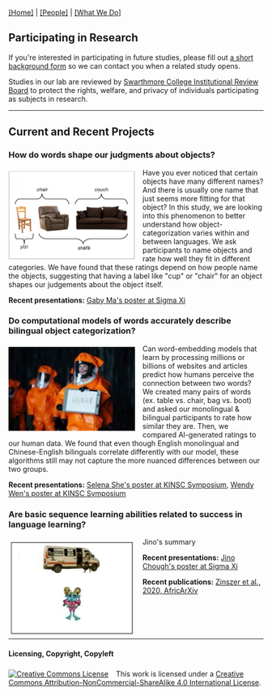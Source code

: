 [\[Home\]](index.html) | [\[People\]](people.html) | [\[What We Do\]](research.html)

## Participating in Research

If you're interested in participating in future studies, please fill out [a short background form](https://forms.gle/xZ319cWiwZgzrk2D7) so we can contact you when a related study opens. 

Studies in our lab are reviewed by [Swarthmore College Institutional Review Board](https://www.swarthmore.edu/institutional-review-board) to protect the rights, welfare, and privacy of individuals participating as subjects in research.

---

## Current and Recent Projects

### How do words shape our judgments about objects?
<img align="left" src="./images/seats.png" alt="Two chairs and a couch, or maybe it's two couches and a chair?" style="margin: 5px 15px 5px 0px; width:250px;">
Have you ever noticed that certain objects have many different names? And there is usually one name that just seems more fitting for that object? In this study, we are looking into this phenomenon to better understand how object-categorization varies within and between languages. We ask participants to name objects and rate how well they fit in different categories. We have found that these ratings depend on how people name the objects, suggesting that having a label like "cup" or "chair" for an object shapes our judgements about the object itself.

**Recent presentations:** [Gaby Ma's poster at Sigma Xi](pubs/ma_sigmaxi_2021.pdf)

<p style="clear:both;"></p>

### Do computational models of words accurately describe bilingual object categorization?
<img align="left" src="./images/arrival.jpg" alt="An illustration of computer translation" style="margin: 5px 15px 5px 0px; width:250px;">
Can word-embedding models that learn by processing millions or billions of websites and articles predict how humans perceive the connection between two words? We created many pairs of words (ex. table vs. chair, bag vs. boot) and asked our monolingual & bilingual participants to rate how similar they are. Then, we compared AI-generated ratings to our human data. We found that even though English monolingual and Chinese-English bilinguals correlate differently with our model, these algorithms still may not capture the more nuanced differences between our two groups.

**Recent presentations:** [Selena She's poster at KINSC Symposium](pubs/she_kinsc_2021.pdf), [Wendy Wen's poster at KINSC Symposium](pubs/wen_kinsc_2021.pdf)

<p style="clear:both;"></p>

### Are basic sequence learning abilities related to success in language learning?
  
<img align="left" src="./images/VSL_tablet_screen.png" alt="A screenshot from a child's computer game depicting a space alien and bus driver standing outside of a bus." style="margin: 5px 15px 5px 0px; width:250px;">
Jino's summary

**Recent presentations:** [Jino Chough's poster at Sigma Xi](pubs/chough_sigmaxi_2021.pdf)

**Recent publications:** [Zinszer et al., 2020, AfricArXiv](https://osf.io/preprints/africarxiv/q8k5w/)

<p style="clear:both;"></p>

---
<p style="clear:both;"></p>

#### Licensing, Copyright, Copyleft
<a rel="license" href="http://creativecommons.org/licenses/by-nc-sa/4.0/"><img alt="Creative Commons License" style="margin: 5px 15px 0px 0px; border-width:0" src="https://i.creativecommons.org/l/by-nc-sa/4.0/80x15.png" /></a>This work is licensed under a <a rel="license" href="http://creativecommons.org/licenses/by-nc-sa/4.0/">Creative Commons Attribution-NonCommercial-ShareAlike 4.0 International License</a>.

